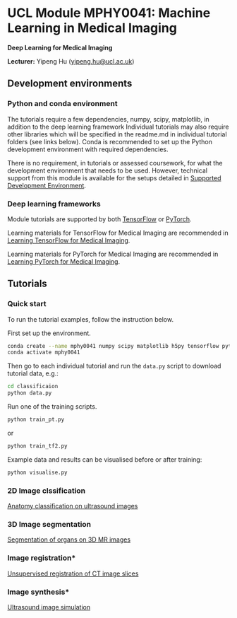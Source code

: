 # UCL Module MPHY0041: Machine Learning in Medical Imaging

**Deep Learning for Medical Imaging**  

**Lecturer:** Yipeng Hu (yipeng.hu@ucl.ac.uk)

## Development environments 

### Python and conda environment
The tutorials require a few dependencies, numpy, scipy, matplotlib, in addition to the deep learning framework  Individual tutorials may also require other libraries which will be specified in the readme.md in individual tutorial folders (see links below). Conda is recommended to set up the Python development environment with required dependencies. 

There is no requirement, in tutorials or assessed coursework, for what the development environment that needs to be used. However, technical support from this module is available for the setups detailed in [Supported Development Environment](docs/env.md). 

### Deep learning frameworks
Module tutorials are supported by both [TensorFlow](https://www.tensorflow.org/) or [PyTorch](https://pytorch.org/). 


Learning materials for TensorFlow for Medical Imaging are recommended in [Learning TensorFlow for Medical Imaging](docs/tensorflow.md).

Learning materials for PyTorch for Medical Imaging are recommended in [Learning PyTorch for Medical Imaging](docs/pytorch.md).


## Tutorials
### Quick start
To run the tutorial examples, follow the instruction below.

First set up the environment.
``` bash
conda create --name mphy0041 numpy scipy matplotlib h5py tensorflow pytorch
conda activate mphy0041
```

Then go to each individual tutorial and run the `data.py` script to download tutorial data, e.g.:
``` bash
cd classificaion
python data.py
```

Run one of the training scripts.

``` bash
python train_pt.py
```

or 

``` bash
python train_tf2.py
```

Example data and results can be visualised before or after training:
``` bash
python visualise.py
```

### 2D Image clssification
[Anatomy classification on ultrasound images](tutorials/classification/readme.md)

### 3D Image segmentation
[Segmentation of organs on 3D MR images](tutorials/segmentation/readme.md)

### Image registration*
[Unsupervised registration of CT image slices](tutorials/registration/readme.md)

### Image synthesis*
[Ultrasound image simulation](tutorials/synthesis/readme.md)
